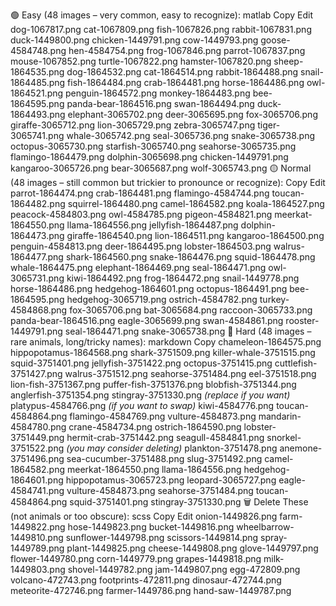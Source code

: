 🟢 Easy (48 images – very common, easy to recognize):
matlab
Copy
Edit
dog-1067817.png
cat-1067809.png
fish-1067826.png
rabbit-1067831.png
duck-1449800.png
chicken-1449791.png
cow-1449793.png
goose-4584748.png
hen-4584754.png
frog-1067846.png
parrot-1067837.png
mouse-1067852.png
turtle-1067822.png
hamster-1067820.png
sheep-1864535.png
dog-1864532.png
cat-1864514.png
rabbit-1864488.png
snail-1864485.png
fish-1864484.png
crab-1864481.png
horse-1864486.png
owl-1864521.png
penguin-1864572.png
monkey-1864483.png
bee-1864595.png
panda-bear-1864516.png
swan-1864494.png
duck-1864493.png
elephant-3065702.png
deer-3065695.png
fox-3065706.png
giraffe-3065712.png
lion-3065729.png
zebra-3065747.png
tiger-3065741.png
whale-3065742.png
seal-3065736.png
snake-3065738.png
octopus-3065730.png
starfish-3065740.png
seahorse-3065735.png
flamingo-1864479.png
dolphin-3065698.png
chicken-1449791.png
kangaroo-3065726.png
bear-3065687.png
wolf-3065743.png
🟡 Normal (48 images – still common but trickier to pronounce or recognize):
Copy
Edit
parrot-1864474.png
crab-1864481.png
flamingo-4584744.png
toucan-1864482.png
squirrel-1864480.png
camel-1864582.png
koala-1864527.png
peacock-4584803.png
owl-4584785.png
pigeon-4584821.png
meerkat-1864550.png
llama-1864556.png
jellyfish-1864487.png
dolphin-1864473.png
giraffe-1864540.png
lion-1864511.png
kangaroo-1864500.png
penguin-4584813.png
deer-1864495.png
lobster-1864503.png
walrus-1864477.png
shark-1864560.png
snake-1864476.png
squid-1864478.png
whale-1864475.png
elephant-1864469.png
seal-1864471.png
owl-3065731.png
kiwi-1864492.png
frog-1864472.png
snail-1449778.png
horse-1864486.png
hedgehog-1864601.png
octopus-1864491.png
bee-1864595.png
hedgehog-3065719.png
ostrich-4584782.png
turkey-4584868.png
fox-3065706.png
bat-3065684.png
raccoon-3065733.png
panda-bear-1864516.png
eagle-3065699.png
swan-4584861.png
rooster-1449791.png
seal-1864471.png
snake-3065738.png
🔴 Hard (48 images – rare animals, long/tricky names):
markdown
Copy 
chameleon-1864575.png
hippopotamus-1864568.png
shark-3751509.png
killer-whale-3751515.png
squid-3751401.png
jellyfish-3751422.png
octopus-3751415.png
cuttlefish-3751427.png
walrus-3751512.png
seahorse-3751484.png
eel-3751518.png
lion-fish-3751367.png
puffer-fish-3751376.png
blobfish-3751344.png
anglerfish-3751354.png
stingray-3751330.png *(replace if you want)*
platypus-4584766.png *(if you want to swap)*
kiwi-4584776.png
toucan-4584864.png
flamingo-4584769.png
vulture-4584873.png
mandarin-4584780.png
crane-4584734.png
ostrich-1864590.png
lobster-3751449.png
hermit-crab-3751442.png
seagull-4584841.png
snorkel-3751522.png *(you may consider deleting)*
plankton-3751478.png
anemone-3751496.png
sea-cucumber-3751488.png
slug-3751492.png
camel-1864582.png
meerkat-1864550.png
llama-1864556.png
hedgehog-1864601.png
hippopotamus-3065723.png
leopard-3065727.png
eagle-4584741.png
vulture-4584873.png
seahorse-3751484.png
toucan-4584864.png
squid-3751401.png
stingray-3751330.png
🗑️ Delete These (not animals or too obscure):
scss
Copy
Edit
onion-1449826.png
farm-1449822.png
hose-1449823.png
bucket-1449816.png
wheelbarrow-1449810.png
sunflower-1449798.png
scissors-1449814.png
spray-1449789.png
plant-1449825.png
cheese-1449808.png
glove-1449797.png
flower-1449780.png
corn-1449779.png
grapes-1449818.png
milk-1449803.png
shovel-1449782.png
jam-1449807.png
egg-472809.png
volcano-472743.png
footprints-472811.png
dinosaur-472744.png
meteorite-472746.png
farmer-1449786.png
hand-saw-1449787.png
